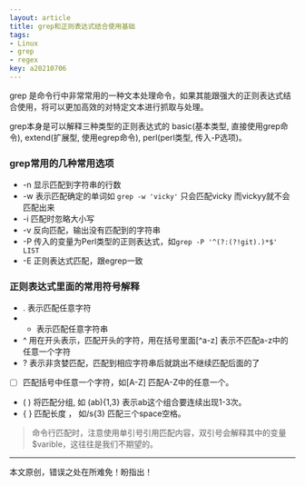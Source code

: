 ```yaml
---
layout: article
title: grep和正则表达式结合使用基础
tags: 
- Linux
- grep
- regex
key: a20210706
---
```


grep 是命令行中非常常用的一种文本处理命令，如果其能跟强大的正则表达式结合使用，将可以更加高效的对特定文本进行抓取与处理。

<!--more-->

grep本身是可以解释三种类型的正则表达式的 basic(基本类型, 直接使用grep命令),  extend(扩展型, 使用egrep命令), perl(perl类型, 传入-P选项)。

### grep常用的几种常用选项
* -n 显示匹配到字符串的行数
* -w 表示匹配确定的单词如  `grep -w 'vicky'` 只会匹配vicky 而vickyy就不会匹配出来
* -i  匹配时忽略大小写
* -v 反向匹配，输出没有匹配到的字符串
* -P  传入的变量为Perl类型的正则表达式，如`grep -P '^(?:(?!git).)*$' LIST`
* -E 正则表达式匹配，跟egrep一致

### 正则表达式里面的常用符号解释
* .  表示匹配任意字符
* * 表示匹配任意字符串
* ^ 用在开头表示，匹配开头的字符，用在括号里面[^a-z] 表示不匹配a-z中的任意一个字符
* ? 表示非贪婪匹配，匹配到相应字符串后就跳出不继续匹配后面的了
* [ ] 匹配括号中任意一个字符，如[A-Z] 匹配A-Z中的任意一个。
* ( ) 将匹配分组, 如 (ab){1,3} 表示ab这个组合要连续出现1-3次。
* { } 匹配长度 ， 如/s{3} 匹配三个space空格。

> 命令行匹配时，注意使用单引号引用匹配内容，双引号会解释其中的变量$varible，这往往是我们不期望的。

---
本文原创，错误之处在所难免！盼指出！
